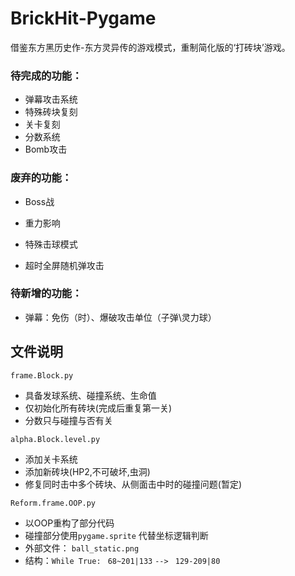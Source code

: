 # BrickHit-Pygame
借鉴东方黑历史作-东方灵异传的游戏模式，重制简化版的‘打砖块’游戏。

### 待完成的功能：

* 弹幕攻击系统
* 特殊砖块复刻
* 关卡复刻
* 分数系统
* Bomb攻击

### 废弃的功能：

* Boss战


* 重力影响
* 特殊击球模式
* 超时全屏随机弹攻击

### 待新增的功能：

* 弹幕：免伤（时）、爆破攻击单位（子弹\灵力球）


## 文件说明

`frame.Block.py` 

* 具备发球系统、碰撞系统、生命值
* 仅初始化所有砖块(完成后重复第一关)
* 分数只与碰撞与否有关

`alpha.Block.level.py`

* 添加关卡系统
* 添加新砖块(HP2,不可破坏,虫洞)
* 修复同时击中多个砖块、从侧面击中时的碰撞问题(暂定)

`Reform.frame.OOP.py`

* 以OOP重构了部分代码
* 碰撞部分使用`pygame.sprite` 代替坐标逻辑判断
* 外部文件： `ball_static.png`
* 结构：`While True: `  `68~201|133` `-->` ` 129-209|80`